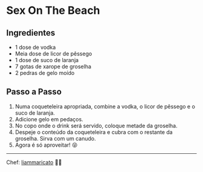 # Sex On The Beach

## Ingredientes

* 1 dose de vodka
* Meia dose de licor de pêssego
* 1 dose de suco de laranja
* 7 gotas de xarope de groselha
* 2 pedras de gelo moído

## Passo a Passo

1. Numa coqueteleira apropriada, combine a vodka, o licor de pêssego e o suco de laranja. 
2. Adicione gelo em pedaços.
3. No copo onde o drink será servido, coloque metade da groselha. 
4. Despeje o conteúdo da coqueteleira e cubra com o restante da groselha. Sirva com um canudo.
5. Agora é só aproveitar! 😝

---

Chef: [liammaricato](https://github.com/liammaricato) 👨‍🍳